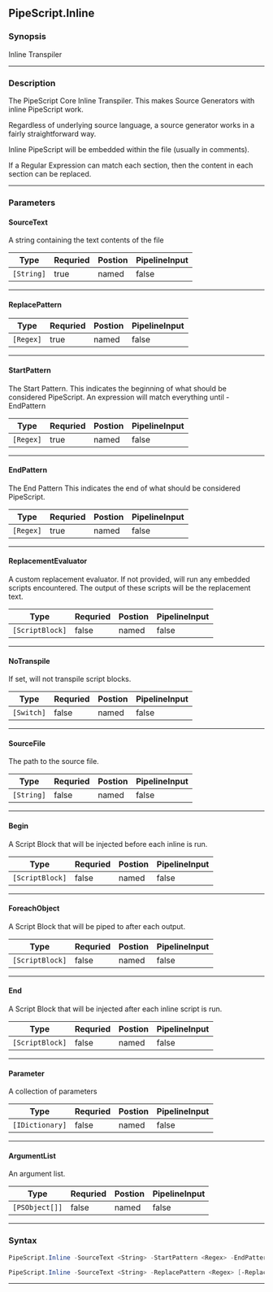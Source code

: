 
PipeScript.Inline
-----------------
### Synopsis
Inline Transpiler

---
### Description

The PipeScript Core Inline Transpiler.  This makes Source Generators with inline PipeScript work.

Regardless of underlying source language, a source generator works in a fairly straightforward way.

Inline PipeScript will be embedded within the file (usually in comments).

If a Regular Expression can match each section, then the content in each section can be replaced.

---
### Parameters
#### **SourceText**

A string containing the text contents of the file



|Type          |Requried|Postion|PipelineInput|
|--------------|--------|-------|-------------|
|```[String]```|true    |named  |false        |
---
#### **ReplacePattern**

|Type         |Requried|Postion|PipelineInput|
|-------------|--------|-------|-------------|
|```[Regex]```|true    |named  |false        |
---
#### **StartPattern**

The Start Pattern.
This indicates the beginning of what should be considered PipeScript.
An expression will match everything until -EndPattern



|Type         |Requried|Postion|PipelineInput|
|-------------|--------|-------|-------------|
|```[Regex]```|true    |named  |false        |
---
#### **EndPattern**

The End Pattern
This indicates the end of what should be considered PipeScript.



|Type         |Requried|Postion|PipelineInput|
|-------------|--------|-------|-------------|
|```[Regex]```|true    |named  |false        |
---
#### **ReplacementEvaluator**

A custom replacement evaluator.
If not provided, will run any embedded scripts encountered. 
The output of these scripts will be the replacement text.



|Type               |Requried|Postion|PipelineInput|
|-------------------|--------|-------|-------------|
|```[ScriptBlock]```|false   |named  |false        |
---
#### **NoTranspile**

If set, will not transpile script blocks.



|Type          |Requried|Postion|PipelineInput|
|--------------|--------|-------|-------------|
|```[Switch]```|false   |named  |false        |
---
#### **SourceFile**

The path to the source file.



|Type          |Requried|Postion|PipelineInput|
|--------------|--------|-------|-------------|
|```[String]```|false   |named  |false        |
---
#### **Begin**

A Script Block that will be injected before each inline is run.



|Type               |Requried|Postion|PipelineInput|
|-------------------|--------|-------|-------------|
|```[ScriptBlock]```|false   |named  |false        |
---
#### **ForeachObject**

A Script Block that will be piped to after each output.



|Type               |Requried|Postion|PipelineInput|
|-------------------|--------|-------|-------------|
|```[ScriptBlock]```|false   |named  |false        |
---
#### **End**

A Script Block that will be injected after each inline script is run.



|Type               |Requried|Postion|PipelineInput|
|-------------------|--------|-------|-------------|
|```[ScriptBlock]```|false   |named  |false        |
---
#### **Parameter**

A collection of parameters



|Type               |Requried|Postion|PipelineInput|
|-------------------|--------|-------|-------------|
|```[IDictionary]```|false   |named  |false        |
---
#### **ArgumentList**

An argument list.



|Type              |Requried|Postion|PipelineInput|
|------------------|--------|-------|-------------|
|```[PSObject[]]```|false   |named  |false        |
---
### Syntax
```PowerShell
PipeScript.Inline -SourceText <String> -StartPattern <Regex> -EndPattern <Regex> [-ReplacementEvaluator <ScriptBlock>] [-NoTranspile] [-SourceFile <String>] [-Begin <ScriptBlock>] [-ForeachObject <ScriptBlock>] [-End <ScriptBlock>] [-Parameter <IDictionary>] [-ArgumentList <PSObject[]>] [<CommonParameters>]
```
```PowerShell
PipeScript.Inline -SourceText <String> -ReplacePattern <Regex> [-ReplacementEvaluator <ScriptBlock>] [-NoTranspile] [-SourceFile <String>] [-Begin <ScriptBlock>] [-ForeachObject <ScriptBlock>] [-End <ScriptBlock>] [-Parameter <IDictionary>] [-ArgumentList <PSObject[]>] [<CommonParameters>]
```
---


